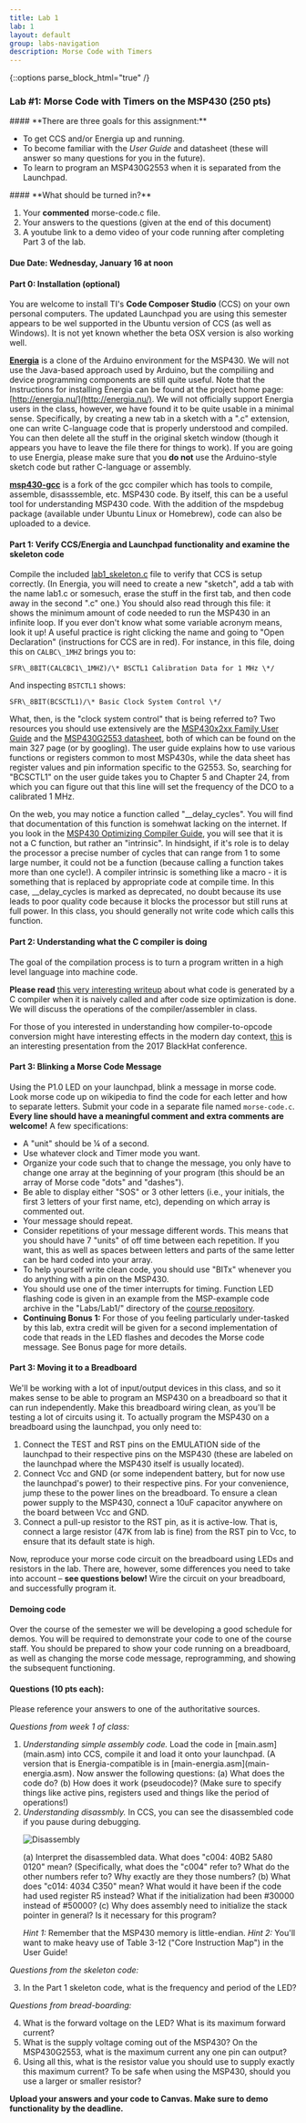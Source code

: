 ```yaml
---
title: Lab 1
lab: 1
layout: default
group: labs-navigation
description: Morse Code with Timers
---
```


{::options parse_block_html="true" /}

### Lab #1: Morse Code with Timers on the MSP430 (250 pts)

<div class="alert alert-info" role="alert">
#### **There are three goals for this assignment:**


  - To get CCS and/or Energia up and running. 
  - To become familiar with the _User Guide_ and datasheet (these will answer so many questions for you in the future). 
  - To learn to program an MSP430G2553 when it is separated from the Launchpad. 
  
</div>

<div class="alert alert-danger" role="alert">
#### **What should be turned in?**


  1. Your **commented** morse-code.c file. 
  2. Your answers to the questions (given at the end of this document) 
  3. A youtube link to a demo video of your code running after completing Part 3 of the lab.

</div>

#### Due Date: __Wednesday, January 16 at noon__


#### Part 0: Installation (optional)

You are welcome to install TI's **Code Composer Studio** (CCS) on your own personal computers.
The updated Launchpad you are using this semester appears to be wel supported in the Ubuntu
version of CCS (as well as Windows). It is not yet known whether the beta OSX version is also
working well.

[**Energia**](http://energia.nu/) is a clone of the Arduino environment for the MSP430. We will
not use the Java-based approach used by Arduino, but the compiliing and device programming
components are still quite useful. Note that the Instructions for installing Energia can be
found at the project home page: [http://energia.nu/](http://energia.nu/). We will not
officially support Energia users in the class, however, we have found it to be quite usable in
a minimal sense. Specifically, by creating a new tab in a sketch with a ".c" extension, one can
write C-language code that is properly understood and compiled. You can then delete all the
stuff in the original sketch window (though it appears you have to leave the file there for
things to work). If you are going to use Energia, please make sure that you **do not** use the
Arduino-style sketch code but rather C-language or assembly.

[**msp430-gcc**](http://software-dl.ti.com/msp430/msp430_public_sw/mcu/msp430/MSPGCC/latest/index_FDS.html)
is a fork of the gcc compiler which has tools to compile, assemble, disasssemble, etc. MSP430
code. By itself, this can be a useful tool for understanding MSP430 code. With the addition of
the mspdebug package (available under Ubuntu Linux or Homebrew), code can also be uploaded to a
device.


#### Part 1: Verify CCS/Energia and Launchpad functionality and examine the skeleton code

Compile the included
[lab1\_skeleton.c](https://github.com/ckemere/ELEC327/blob/master/Labs/Lab1/lab1_skeleton.c)
file to verify that CCS is setup correctly. (In Energia, you will need to create a new
"sketch", add a tab with the name lab1.c or somesuch, erase the stuff in the first tab, and
then code away in the second ".c" one.) You should also read through this file: it shows the
minimum amount of code needed to run the MSP430 in an infinite loop. If you ever don't know
what some variable acronym means, look it up! A useful practice is right clicking the name and
going to "Open Declaration" (instructions for CCS are in red). For instance, in this file,
doing this on `CALBC\_1MHZ` brings you to:

`SFR\_8BIT(CALCBC1\_1MHZ)/\* BSCTL1 Calibration Data for 1 MHz \*/`

And inspecting `BSTCTL1` shows:

`SFR\_8BIT(BCSCTL1)/\* Basic Clock System Control \*/`

What, then, is the "clock system control" that is being referred to? Two resources you should
use extensively are the [MSP430x2xx Family User Guide](/assets/documents/slau144j_userguide.pdf)
and the [MSP430G2553 datasheet](/assets/documents/msp430g2553.pdf), both of which can be found
on the main 327 page (or by googling). The user guide explains how to use various functions or
registers common to most MSP430s, while the data sheet has register values and pin information
specific to the G2553. So, searching for "BCSCTL1" on the user guide takes you to Chapter 5 and
Chapter 24, from which you can figure out that this line will set the frequency of the DCO to a
calibrated 1 MHz.

On the web, you may notice a function called "\_\_delay\_cycles". You will find that
documentation of this function is somehwat lacking on the internet. If you look in the [MSP430
Optimizing Compiler Guide](assets/documents/slau132k.pdf), you will see that it is not a C
function, but rather an "intrinsic". In hindsight, if it's role is to delay the processor a
precise number of cycles that can range from 1 to some large number, it could not be a function
(because calling a function takes more than one cycle!). A compiler intrinsic is something like
a macro - it is something that is replaced by appropriate code at compile time. In this case,
\_\_delay\_cycles is marked as deprecated, no doubt because its use leads to poor quality code
because it blocks the processor but still runs at full power. In this class, you should
generally not write code which calls this function. 

#### Part 2: Understanding what the C compiler is doing
The goal of the compilation process is to turn a program written in a high level language into
machine code. 

**Please read** [this very interesting
writeup](https://www.theunterminatedstring.com/the-greedy-c-runtime/) about what code is
generated by a C compiler when it is naively called and after code size optimization is done.
We will discuss the operations of the compiler/assembler in class.

For those of you interested in understanding how compiler-to-opcode conversion might have
interesting effects in the modern day context,
[this](https://www.blackhat.com/docs/us-17/thursday/us-17-Domas-Breaking-The-x86-ISA.pdf) is an
interesting presentation from the 2017 BlackHat conference.

#### Part 3: Blinking a Morse Code Message

Using the P1.0 LED on your launchpad, blink a message in morse code. Look morse code up on
wikipedia to find the code for each letter and how to separate letters. Submit your code in a
separate file named `morse-code.c`. **Every line should have a meaningful comment and extra
comments are welcome!** A few specifications:

- A "unit" should be ¼ of a second.
- Use whatever clock and Timer mode you want.
- Organize your code such that to change the message, you only have to change one array at the
  beginning of your program (this should be an array of Morse code "dots" and "dashes").
- Be able to display either "SOS" or 3 other letters (i.e., your initials, the first 3 letters
  of your first name, etc), depending on which array is commented out.
- Your message should repeat.
- Consider repetitions of your message different words. This means that you should have 7
  "units" of off time between each repetition. If you want, this as well as spaces between
  letters and parts of the same letter can be hard coded into your array.
- To help yourself write clean code, you should use "BITx" whenever you do anything with a pin
  on the MSP430.
- You should use one of the timer interrupts for timing. Function LED flashing code is given in
  an example from the MSP-example code archive in the "Labs/Lab1/" directory of the [course
  repository](https://github.com/ckemere/ELEC327).
- **Continuing Bonus 1:** For those of you feeling particularly under-tasked by this lab, extra
  credit will be given for a second implementation of code that reads in the LED flashes and
  decodes the Morse code message. See Bonus page for more details.


#### Part 3: Moving it to a Breadboard

We'll be working with a lot of input/output devices in this class, and so it makes sense to be
able to program an MSP430 on a breadboard so that it can run independently. Make this
breadboard wiring clean, as you'll be testing a lot of circuits using it. To actually program
the MSP430 on a breadboard using the launchpad, you only need to:

1. Connect the TEST and RST pins on the EMULATION side of the launchpad to their respective
   pins on the MSP430 (these are labeled on the launchpad where the MSP430 itself is usually
   located).  
2. Connect Vcc and GND (or some independent battery, but for now use the launchpad's power) to
   their respective pins. For your convenience, jump these to the power lines on the
   breadboard. To ensure a clean power supply to the MSP430, connect a 10uF capacitor anywhere on
   the board between Vcc and GND.
3. Connect a pull-up resistor to the RST pin, as it is active-low. That is, connect a large
   resistor (47K from lab is fine) from the RST pin to Vcc, to ensure that its default state is
   high.

Now, reproduce your morse code circuit on the breadboard using LEDs and resistors in the lab.
There are, however, some differences you need to take into account – **see questions below!**
Wire the circuit on your breadboard, and successfully program it.

#### Demoing code

Over the course of the semester we will be developing a good schedule for demos. You will be
required to demonstrate your code to one of the course staff. You should be prepared to show
your code running on a breadboard, as well as changing the morse code message, reprogramming,
and showing the subsequent functioning. 

#### Questions (10 pts each):

Please reference your answers to one of the authoritative sources.

_Questions from week 1 of class:_

<ol class="questions" start="1">
<li><i>Understanding simple assembly code.</i>
Load the code in [main.asm](main.asm) into CCS, compile it and load it onto your launchpad. (A
version that is Energia-compatible is in [main-energia.asm](main-energia.asm). Now 
answer the following questions: (a) What does the code do? (b) How does it work (pseudocode)?
(Make sure to specify things like active pins, registers used and things like the period of operations!) 
</li>
<li><i>Understanding disassmbly.</i>
In CCS, you can see the disassembled code if you pause during debugging.

![Disassembly](Disassembly.png)

(a) Interpret the disassembled data. What does "c004: 40B2 5A80 0120" mean? (Specifically, what
does the "c004" refer to? What do the other numbers refer to? Why exactly are they those
numbers?  (b) What does "c014: 4034 C350" mean? What would it have been if the code had used
register R5 instead? What if the initialization had been #30000 instead of #50000?
(c) Why does assembly need to initialize the stack pointer in general? Is it necessary for this
program?

*Hint 1:* Remember that the MSP430 memory is little-endian. *Hint 2:* You'll want to make heavy
use of Table 3-12 ("Core Instruction Map") in the User Guide!
</li>
</ol>


_Questions from the skeleton code:_

<ol class="questions" start="3">
<li>In the Part 1 skeleton code, what is the frequency and period of the LED?</li>
</ol>

_Questions from bread-boarding:_

<ol class="questions" start="4">
<li>What is the forward voltage on the LED? What is its maximum forward current?</li>
<li>What is the supply voltage coming out of the MSP430? On the MSP430G2553, what is the
maximum current any one pin can output?</li>
<li>Using all this, what is the resistor value you should use to supply exactly this maximum
current? To be safe when using the MSP430, should you use a larger or smaller resistor?</li>
</ol>

**Upload your answers and your code to Canvas. Make sure to demo functionality by the deadline.**

